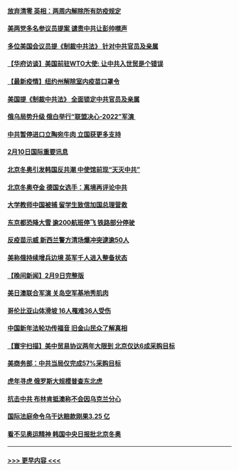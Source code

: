#### [放弃清零 英相：两周内解除所有防疫规定](../pages/prog202/a103344892.md?t=02110650) 
#### [美两党多名参议员提案 谴责中共让彭帅噤声](../pages/prog202/a103344815.md?t=02110650) 
#### [多位美国会议员提《制裁中共法》 针对中共官员及亲属](../pages/prog202/a103344753.md?t=02110650) 
#### [【华府访谈】美国前驻WTO大使: 让中共入世贸是个错误](../pages/prog202/a103344740.md?t=02110650) 
#### [【最新疫情】纽约州解除室内疫苗口罩令](../pages/prog202/a103344719.md?t=02110650) 
#### [美国提《制裁中共法》 全面锁定中共官员及亲属](../pages/prog202/a103344476.md?t=02110650) 
#### [俄乌局势升级 俄白举行“联盟决心-2022”军演 ](../pages/prog202/a103344594.md?t=02110650) 
#### [中共暂停进口立陶宛牛肉 立国获更多支持](../pages/prog202/a103344582.md?t=02110650) 
#### [2月10日国际重要讯息](../pages/prog202/a103344529.md?t=02110650) 
#### [北京冬奥引发韩国反共潮 中使馆前现“天灭中共”](../pages/prog202/a103344513.md?t=02110650) 
#### [北京冬奥夺金 德国女选手：离境再评论中共](../pages/prog202/a103344450.md?t=02110650) 
#### [大学教师中国被捕 留学生致信加国总理营救](../pages/prog202/a103344433.md?t=02110650) 
#### [东京都恐降大雪 逾200航班停飞 铁路部分停驶](../pages/prog202/a103344417.md?t=02110650) 
#### [反疫苗示威 新西兰警方清场爆冲突逮逾50人](../pages/prog202/a103344392.md?t=02110650) 
#### [美称俄持续增兵边境 英军千人进入整备状态](../pages/prog202/a103344319.md?t=02110650) 
#### [【晚间新闻】2月9日完整版](../pages/prog202/a103344285.md?t=02110650) 
#### [美日澳联合军演 关岛空军基地秀肌肉](../pages/prog202/a103344030.md?t=02110650) 
#### [哥伦比亚山体滑坡 16人罹难36人受伤](../pages/prog202/a103344049.md?t=02110650) 
#### [中国新年法轮功传福音 旧金山民众了解真相](../pages/prog202/a103343695.md?t=02110650) 
#### [【寰宇扫描】美中贸易协议两年大限到 北京仅达6成采购目标](../pages/prog202/a103344044.md?t=02110650) 
#### [美商务部：中共当局仅完成57%采购目标](../pages/prog202/a103344107.md?t=02110650) 
#### [虎年寻虎 俄罗斯大规模普查东北虎](../pages/prog202/a103344082.md?t=02110650) 
#### [抗击中共 布林肯抵澳称不会因乌克兰分心](../pages/prog202/a103344116.md?t=02110650) 
#### [国际法庭命令乌干达赔款刚果3.25 亿](../pages/prog202/a103344105.md?t=02110650) 
#### [看不见奥运精神 韩国中央日报批北京冬奥](../pages/prog202/a103344100.md?t=02110650) 

----
#### [ >>> 更早内容 <<< ](../indexes/prog202-earlier.md)
